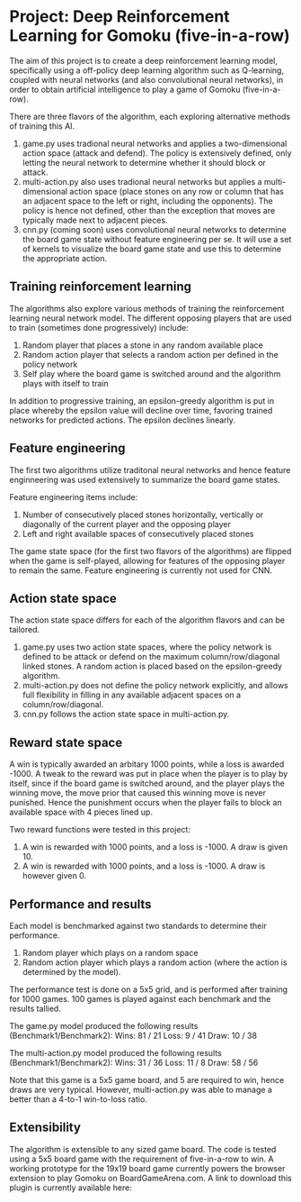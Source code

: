 # Project: Deep Reinforcement Learning for Gomoku (five-in-a-row)

The aim of this project is to create a deep reinforcement learning model, specifically using a off-policy deep learning algorithm such as Q-learning, coupled with neural networks (and also convolutional neural networks), in order to obtain artificial intelligence to play a game of Gomoku (five-in-a-row).

There are three flavors of the algorithm, each exploring alternative methods of training this AI.
1. game.py uses tradional neural networks and applies a two-dimensional action space (attack and defend). The policy is extensively defined, only letting the neural network to determine whether it should block or attack. 
2. multi-action.py also uses tradional neural networks but applies a multi-dimensional action space (place stones on any row or column that has an adjacent space to the left or right, including the opponents). The policy is hence not defined, other than the exception that moves are typically made next to adjacent pieces.
3. cnn.py (coming soon) uses convolutional neural networks to determine the board game state without feature engineering per se. It will use a set of kernels to visualize the board game state and use this to determine the appropriate action. 

## Training reinforcement learning
The algorithms also explore various methods of training the reinforcement learning neural network model. The different opposing players that are used to train (sometimes done progressively) include:
1. Random player that places a stone in any random available place
2. Random action player that selects a random action per defined in the policy network
3. Self play where the board game is switched around and the algorithm plays with itself to train

In addition to progressive training, an epsilon-greedy algorithm is put in place whereby the epsilon value will decline over time, favoring trained networks for predicted actions. The epsilon declines linearly. 

## Feature engineering
The first two algorithms utilize traditonal neural networks and hence feature enginneering was used extensively to summarize the board game states.

Feature engineering items include:
1. Number of consecutively placed stones horizontally, vertically or diagonally of the current player and the opposing player
2. Left and right available spaces of consecutively placed stones

The game state space (for the first two flavors of the algorithms) are flipped when the game is self-played, allowing for features of the opposing player to remain the same. Feature engineering is currently not used for CNN.

## Action state space
The action state space differs for each of the algorithm flavors and can be tailored. 
1. game.py uses two action state spaces, where the policy network is defined to be attack or defend on the maximum column/row/diagonal linked stones. A random action is placed based on the epsilon-greedy algorithm.
2. multi-action.py does not define the policy network explicitly, and allows full flexibility in filling in any available adjacent spaces on a column/row/diagonal.
3. cnn.py follows the action state space in multi-action.py. 

## Reward state space
A win is typically awarded an arbitary 1000 points, while a loss is awarded -1000. A tweak to the reward was put in place when the player is to play by itself, since if the board game is switched around, and the player plays the winning move, the move prior that caused this winning move is never punished. Hence the punishment occurs when the player fails to block an available space with 4 pieces lined up.

Two reward functions were tested in this project:
1. A win is rewarded with 1000 points, and a loss is -1000. A draw is given 10.
2. A win is rewarded with 1000 points, and a loss is -1000. A draw is however given 0.


## Performance and results
Each model is benchmarked against two standards to determine their performance.
1. Random player which plays on a random space
2. Random action player which plays a random action (where the action is determined by the model). 

The performance test is done on a 5x5 grid, and is performed after training for 1000 games. 100 games is played against each benchmark and the results tallied.

The game.py model produced the following results (Benchmark1/Benchmark2):
Wins: 81 / 21
Loss: 9  / 41
Draw: 10 / 38

The multi-action.py model produced the following results (Benchmark1/Benchmark2):
Wins: 31 / 36
Loss: 11 / 8
Draw: 58 / 56

Note that this game is a 5x5 game board, and 5 are required to win, hence draws are very typical. However, multi-action.py was able to manage a better than a 4-to-1 win-to-loss ratio. 

## Extensibility
The algorithm is extensible to any sized game board. The code is tested using a 5x5 board game with the requirement of five-in-a-row to win. A working prototype for the 19x19 board game currently powers the browser extension to play Gomoku on BoardGameArena.com. A link to download this plugin is currently available here: 


